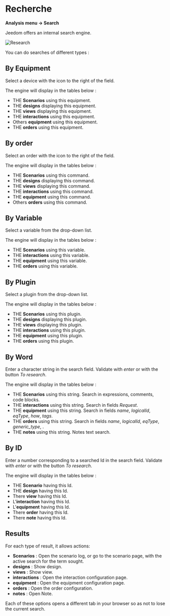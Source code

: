 # Recherche
**Analysis menu → Search**

Jeedom offers an internal search engine.

![Research](./images/search_intro.gif)

You can do searches of different types :

## By Equipment

Select a device with the icon to the right of the field.

The engine will display in the tables below :

- THE **Scenarios** using this equipment.
- THE **designs** displaying this equipment.
- THE **views** displaying this equipment.
- THE **interactions** using this equipment.
- Others **equipment** using this equipment.
- THE **orders** using this equipment.

## By order

Select an order with the icon to the right of the field.

The engine will display in the tables below :

- THE **Scenarios** using this command.
- THE **designs** displaying this command.
- THE **views** displaying this command.
- THE **interactions** using this command.
- THE **equipment** using this command.
- Others **orders** using this command.

## By Variable

Select a variable from the drop-down list.

The engine will display in the tables below :

- THE **Scenarios** using this variable.
- THE **interactions** using this variable.
- THE **equipment** using this variable.
- THE **orders** using this variable.

## By Plugin

Select a plugin from the drop-down list.

The engine will display in the tables below :

- THE **Scenarios** using this plugin.
- THE **designs** displaying this plugin.
- THE **views** displaying this plugin.
- THE **interactions** using this plugin.
- THE **equipment** using this plugin.
- THE **orders** using this plugin.

## By Word

Enter a character string in the search field. Validate with *enter* or with the button *To research*.

The engine will display in the tables below :

- THE **Scenarios** using this string.
	Search in expressions, comments, code blocks.
- THE **interactions** using this string.
	Search in fields *Request*.
- THE **equipment** using this string.
	Search in fields *name*, *logicalId*, *eqType*, *how*, *tags*.
- THE **orders** using this string.
	Search in fields *name*, *logicalId*, *eqType*, *generic_type*, .
- THE **notes** using this string.
	Notes text search.

## By ID

Enter a number corresponding to a searched Id in the search field. Validate with *enter* or with the button *To research*.

The engine will display in the tables below :

- THE **Scenario** having this Id.
- THE **design** having this Id.
- There **view** having this Id.
- L'**interaction** having this Id.
- L'**equipment** having this Id.
- There **order** having this Id.
- There **note** having this Id.

## Results

For each type of result, it allows actions:
- **Scenarios** : Open the scenario log, or go to the scenario page, with the active search for the term sought.
- **designs** : Show design.
- **views** : Show view.
- **interactions** : Open the interaction configuration page.
- **equipment** : Open the equipment configuration page.
- **orders** : Open the order configuration.
- **notes** : Open Note.

Each of these options opens a different tab in your browser so as not to lose the current search.

